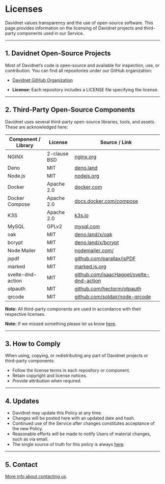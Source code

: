 # Licenses

Davidnet values transparency and the use of open-source software. This page provides information on the licensing of Davidnet projects and third-party components used in our Service.

---

## 1. Davidnet Open-Source Projects

Most of Davidnet’s code is open-source and available for inspection, use, or contribution. You can find all repositories under our GitHub organization:

- [Davidnet GitHub Organization](https://github.com/davidnet-net)

- **License:** Each repository includes a LICENSE file specifying the license.
---

## 2. Third-Party Open-Source Components

Davidnet uses several third-party open-source libraries, tools, and assets. These are acknowledged here:

| Component / Library | License | Source / Link |
|--------------------|---------|---------------|
| NGINX | 2-clause BSD | [nginx.org](https://nginx.org/) |
| Deno | MIT | [deno.land](https://deno.land/) |
| Node.js | MIT | [nodejs.org](https://nodejs.org/) |
| Docker | Apache 2.0 | [docker.com](https://www.docker.com/) |
| Docker Compose | Apache 2.0 | [docs.docker.com/compose](https://docs.docker.com/compose/) |
| K3S | Apache 2.0 | [k3s.io](https://k3s.io/) |
| MySQL | GPLv2 | [mysql.com](https://www.mysql.com/) |
| oak | MIT | [deno.land/x/oak](https://deno.land/x/oak) |
| bcrypt | MIT | [deno.land/x/bcrypt](https://deno.land/x/bcrypt) |
| Node Mailer | MIT | [nodemailer.com/](https://nodemailer.com/) |
| jspdf | MIT | [github.com/parallax/jsPDF](https://github.com/parallax/jsPDF) |
| marked | MIT | [marked.js.org](https://marked.js.org/) |
| svelte-dnd-action | MIT | [github.com/isaacHagoel/svelte-dnd-action](https://github.com/isaacHagoel/svelte-dnd-action) |
| otpauth | MIT | [github.com/hectorm/otpauth](https://github.com/hectorm/otpauth) |
| qrcode | MIT | [github.com/soldair/node-qrcode](https://github.com/soldair/node-qrcode) |

**Note:** All third-party components are used in accordance with their respective licenses.

**Note:** If we missed something please let us know [here](https://davidnet.net/help).



---

## 3. How to Comply

When using, copying, or redistributing any part of Davidnet projects or third-party components:

- Follow the license terms in each repository or component.
- Retain copyright and license notices.
- Provide attribution when required.

---

## 4. Updates

- Davidnet may update this Policy at any time.  
- Changes will be posted here with an updated date and hash.  
- Continued use of the Service after changes constitutes acceptance of the new Policy.  
- Reasonable efforts will be made to notify Users of material changes, such as via email.  
- The single source of truth for this policy is always [here](https://davidnet.net/legal).  

---

## 5. Contact
[More info about contacting us](https://davidnet.net/help/contact).
